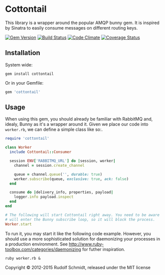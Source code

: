 # Cottontail

This library is a wrapper around the popular AMQP bunny gem. It is inspired by Sinatra to easily consume messages on different routing keys.

[![Gem Version](https://badge.fury.io/rb/cottontail.svg)](https://badge.fury.io/rb/cottontail)
[![Build Status](https://travis-ci.org/rudionrails/cottontail.svg?branch=master)](https://travis-ci.org/rudionrails/cottontail)
[![Code Climate](https://codeclimate.com/github/rudionrails/cottontail/badges/gpa.svg)](https://codeclimate.com/github/rudionrails/cottontail)
[![Coverage Status](https://coveralls.io/repos/rudionrails/cottontail/badge.svg?branch=master&service=github)](https://coveralls.io/github/rudionrails/cottontail?branch=master)

## Installation

System wide:

```console
gem install cottontail
```

Or in your Gemfile:

```ruby
gem 'cottontail'
```

## Usage

When using this gem, you should already be familiar with RabbitMQ and, idealy, Bunny as it's a wrapper around it. Given we place our code into `worker.rb`, we can define a simple class like so:.

```ruby
require 'cottontail'

class Worker
  include Cottontail::Consumer

  session ENV['RABBITMQ_URL'] do |session, worker|
    channel = session.create_channel

    queue = channel.queue('', durable: true)
    worker.subscribe(queue, exclusive: true, ack: false)
  end

  consume do |delivery_info, properties, payload|
    logger.info payload.inspect
  end
end

# The following will start Cottontail right away. You need to be aware that it
# will enter the Bunny subscribe loop, so it will block the process.
Worker.start
```

To run it, you may start it like the following code example. However, you should use a more sophisticated solution for daemonizing your processes in a production environment. See http://www.ruby-toolbox.com/categories/daemonizing for futher inspiration.

```console
ruby worker.rb &
```

Copyright &copy; 2012-2015 Rudolf Schmidt, released under the MIT license
